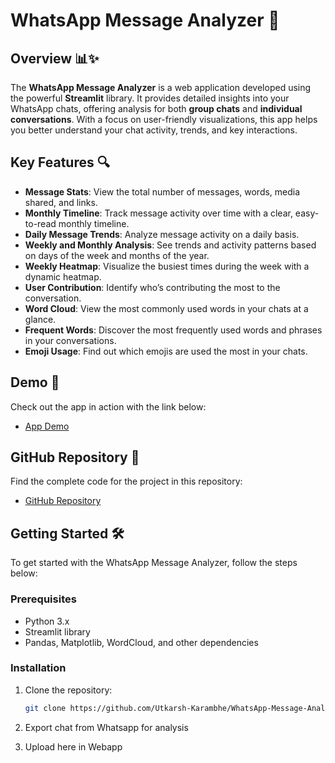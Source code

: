 # WhatsApp Message Analyzer 🚀

## Overview 📊✨

The **WhatsApp Message Analyzer** is a web application developed using the powerful **Streamlit** library. It provides detailed insights into your WhatsApp chats, offering analysis for both **group chats** and **individual conversations**. With a focus on user-friendly visualizations, this app helps you better understand your chat activity, trends, and key interactions.

## Key Features 🔍

- **Message Stats**: View the total number of messages, words, media shared, and links.
- **Monthly Timeline**: Track message activity over time with a clear, easy-to-read monthly timeline.
- **Daily Message Trends**: Analyze message activity on a daily basis.
- **Weekly and Monthly Analysis**: See trends and activity patterns based on days of the week and months of the year.
- **Weekly Heatmap**: Visualize the busiest times during the week with a dynamic heatmap.
- **User Contribution**: Identify who’s contributing the most to the conversation.
- **Word Cloud**: View the most commonly used words in your chats at a glance.
- **Frequent Words**: Discover the most frequently used words and phrases in your conversations.
- **Emoji Usage**: Find out which emojis are used the most in your chats.

## Demo 🔗

Check out the app in action with the link below:
- [App Demo](https://lnkd.in/dQ_4qgFX)

## GitHub Repository 📁

Find the complete code for the project in this repository:
- [GitHub Repository](https://lnkd.in/dHct-nwN)

## Getting Started 🛠️

To get started with the WhatsApp Message Analyzer, follow the steps below:

### Prerequisites

- Python 3.x
- Streamlit library
- Pandas, Matplotlib, WordCloud, and other dependencies

### Installation

1. Clone the repository:

   ```bash
   git clone https://github.com/Utkarsh-Karambhe/WhatsApp-Message-Analyzer.git


2. Export chat from Whatsapp for analysis

3. Upload here in Webapp

